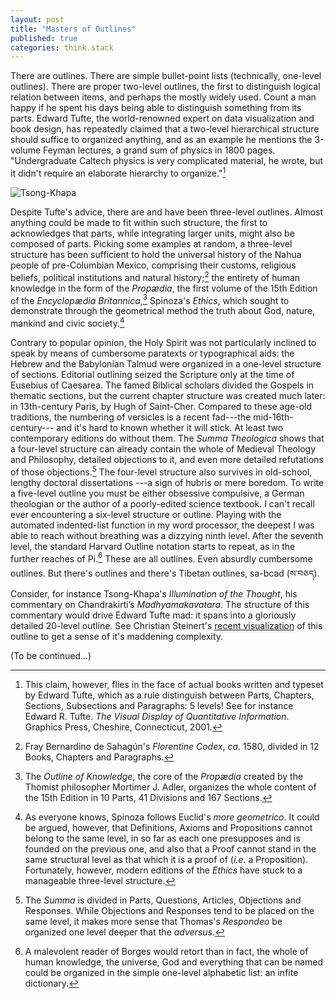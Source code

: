 ```yaml
---
layout: post
title: "Masters of Outlines"
published: true
categories: think.stack
---
```


There are outlines. There are simple bullet-point lists (technically,
one-level outlines). There are proper two-level outlines, the first to
distinguish logical relation between items, and perhaps the mostly widely
used. Count a man happy if he spent his days being able to distinguish
something from its parts. Edward Tufte, the world-renowned expert on data visualization and book design,
has repeatedly claimed that a two-level hierarchical structure should suffice to organized anything, and as an example
he mentions the 3-volume Feyman lectures, a grand sum of physics in 1800 pages. "Undergraduate Caltech physics is very complicated material, he wrote,
but it didn't require an elaborate hierarchy to organize."[^tufte]

![Tsong-Khapa](http://resources.christian-steinert.de/site/Buddhism/Reference%20Material/Visual%20Outline%20of%20Tsongkhapa%27s%20commentary%20on%20the%20Madhyamakavatara/MMA.png)

Despite Tufte's advice, there are and have been three-level outlines. Almost
anything could be made to fit within such structure, the first to
acknowledges that parts, while integrating larger units, might also be
composed of parts. Picking some examples at random, a three-level
structure has been sufficient to hold the universal history of the Nahua
people of pre-Columbian Mexico, comprising their customs, religious
beliefs, political institutions and natural history;[^1] the entirety
of human knowledge in the form of the *Propædia*, the first volume of
the 15th Edition of the *Encyclopædia Britannica*,[^2] Spinoza's
*Ethics*, which sought to demonstrate through the geometrical method the
truth about God, nature, mankind and civic society.[^3]

Contrary to popular opinion, the Holy Spirit was not particularly inclined to speak
by means of cumbersome paratexts or typographical aids: the Hebrew and the Babylonian Talmud were
organized in a one-level structure of sections. Editorial outlining seized the Scripture only at the time of
Eusebius of Caesarea. The famed
Biblical scholars divided the Gospels in thematic sections, but
the current chapter structure was created much later: in 13th-century Paris, by
Hugh of Saint-Cher. Compared to these age-old traditions, the numbering
of versicles is a recent fad---the mid-16th-century--- and it's hard to
known whether it will stick. At least two contemporary editions do
without them. The *Summa Theologica* shows that a four-level structure
can already contain the whole of Medieval Theology and Philosophy,
detailed objections to it, and even more detailed refutations of those
objections.[^4] The four-level structure also survives in old-school,
lengthy doctoral dissertations ---a sign of hubris or mere boredom. To
write a five-level outline you must be either obsessive compulsive, a
German theologian or the author of a poorly-edited science textbook. I
can't recall ever encountering a six-level structure or outline. Playing
with the automated indented-list function in my word processor, the
deepest I was able to reach without breathing was a dizzying ninth
level. After the seventh level, the standard Harvard Outline notation
starts to repeat, as in the further reaches of Pi.[^5] These are all
outlines. Even absurdly cumbersome outlines. But there's outlines and
there's Tibetan outlines, sa-bcad (ས་བཅད). Consider, for instance
Tsong-Khapa's *Illumination of the Thought*, his commentary on Chandrakirti’s *Madhyamakavatara*. The structure of this
commentary would drive Edward Tufte mad: it spans into a gloriously detailed 20-level outline. See Christian Steinert's [recent 
visualization](http://resources.christian-steinert.de/site/Buddhism/Reference%20Material/Visual%20Outline%20of%20Tsongkhapa%27s%20commentary%20on%20the%20Madhyamakavatara/illumination-outline-1.png) of this outline to get a sense of it's maddening complexity.

(To be continued...)

[^1]: Fray Bernardino de Sahagún's *Florentine Codex*, *ca*. 1580,
    divided in 12 Books, Chapters and Paragraphs.

[^2]: The *Outline of Knowledge*, the core of the *Propædia* created by
    the Thomist philosopher Mortimer J. Adler, organizes the whole
    content of the 15th Edition in 10 Parts, 41 Divisions and 167
    Sections.

[^3]: As everyone knows, Spinoza follows Euclid's *more geometrico*. It
    could be argued, however, that Definitions, Axioms and Propositions
    cannot belong to the same level, in so far as each one presupposes
    and is founded on the previous one, and also that a Proof cannot
    stand in the same structural level as that which it is a proof of
    (*i.e.* a Proposition). Fortunately, however, modern editions of the
    *Ethics* have stuck to a manageable three-level structure.

[^4]: The *Summa* is divided in Parts, Questions, Articles, Objections
    and Responses. While Objections and Responses tend to be placed on
    the same level, it makes more sense that Thomas's *Respondeo* be
    organized one level deeper that the *adversus*.

[^5]: A malevolent reader of Borges would retort than in fact, the whole
    of human knowledge, the universe, God and everything that can be
    named could be organized in the simple one-level alphabetic list:
    an infite dictionary.

[^tufte]: This claim, however, flies in the face of actual books written and typeset by Edward Tufte, which as a rule distinguish between Parts, Chapters, Sections, Subsections and Paragraphs: 5 levels! See for instance Edward R. Tufte. *The Visual Display of Quantitative Information*. Graphics Press, Cheshire, Connecticut, 2001.
